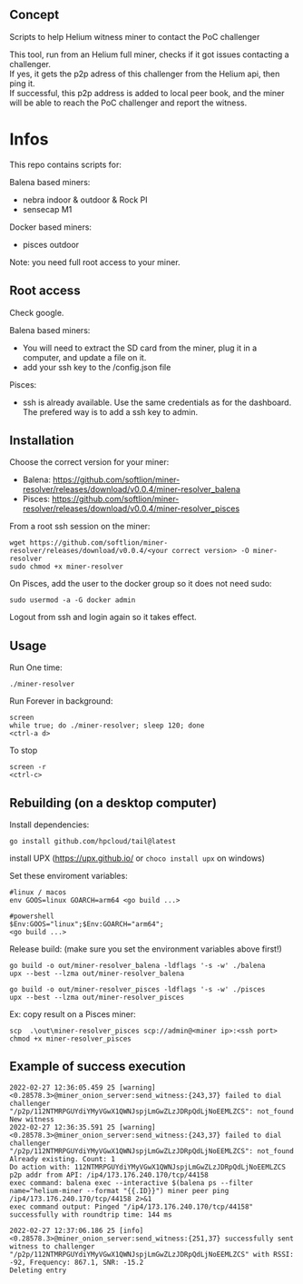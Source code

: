 
## Concept
Scripts to help Helium witness miner to contact the PoC challenger

This tool, run from an Helium full miner, checks if it got issues contacting a challenger.  
If yes, it gets the p2p adress of this challenger from the Helium api, then ping it.  
If successful, this p2p address is added to local peer book, and the miner will be able to reach the PoC challenger and report the witness.

# Infos

This repo contains scripts for:

Balena based miners:
- nebra indoor & outdoor & Rock PI
- sensecap M1

Docker based miners:
- pisces outdoor

Note: you need full root access to your miner.

## Root access
Check google.

Balena based miners:
- You will need to extract the SD card from the miner, plug it in a computer, and update a file on it.
- add your ssh key to the /config.json file

Pisces:
- ssh is already available. Use the same credentials as for the dashboard. The prefered way is to add a ssh key to admin.

## Installation
Choose the correct version for your miner:
- Balena: https://github.com/softlion/miner-resolver/releases/download/v0.0.4/miner-resolver_balena
- Pisces: https://github.com/softlion/miner-resolver/releases/download/v0.0.4/miner-resolver_pisces

From a root ssh session on the miner:
```
wget https://github.com/softlion/miner-resolver/releases/download/v0.0.4/<your correct version> -O miner-resolver
sudo chmod +x miner-resolver
```

On Pisces, add the user to the docker group so it does not need sudo:
```
sudo usermod -a -G docker admin
```
Logout from ssh and login again so it takes effect.

## Usage
Run One time:
```
./miner-resolver
```

Run Forever in background:
```
screen
while true; do ./miner-resolver; sleep 120; done
<ctrl-a d>
```

To stop
```
screen -r
<ctrl-c>
```

## Rebuilding (on a desktop computer)

Install dependencies:
```
go install github.com/hpcloud/tail@latest
```
install UPX (https://upx.github.io/ or `choco install upx` on windows)

Set these enviroment variables:
```
#linux / macos
env GOOS=linux GOARCH=arm64 <go build ...>

#powershell
$Env:GOOS="linux";$Env:GOARCH="arm64";
<go build ...>
```

Release build: (make sure you set the environment variables above first!)
```
go build -o out/miner-resolver_balena -ldflags '-s -w' ./balena
upx --best --lzma out/miner-resolver_balena

go build -o out/miner-resolver_pisces -ldflags '-s -w' ./pisces
upx --best --lzma out/miner-resolver_pisces
```

Ex: copy result on a Pisces miner:
```
scp  .\out\miner-resolver_pisces scp://admin@<miner ip>:<ssh port>
chmod +x miner-resolver_pisces
```


## Example of success execution
```
2022-02-27 12:36:05.459 25 [warning] <0.28578.3>@miner_onion_server:send_witness:{243,37} failed to dial challenger "/p2p/112NTMRPGUYdiYMyVGwX1QWNJspjLmGwZLzJDRpQdLjNoEEMLZCS": not_found
New witness
2022-02-27 12:36:35.591 25 [warning] <0.28578.3>@miner_onion_server:send_witness:{243,37} failed to dial challenger "/p2p/112NTMRPGUYdiYMyVGwX1QWNJspjLmGwZLzJDRpQdLjNoEEMLZCS": not_found
Already existing. Count: 1
Do action with: 112NTMRPGUYdiYMyVGwX1QWNJspjLmGwZLzJDRpQdLjNoEEMLZCS
p2p addr from API: /ip4/173.176.240.170/tcp/44158
exec command: balena exec --interactive $(balena ps --filter name=^helium-miner --format "{{.ID}}") miner peer ping /ip4/173.176.240.170/tcp/44158 2>&1
exec command output: Pinged "/ip4/173.176.240.170/tcp/44158" successfully with roundtrip time: 144 ms

2022-02-27 12:37:06.186 25 [info] <0.28578.3>@miner_onion_server:send_witness:{251,37} successfully sent witness to challenger "/p2p/112NTMRPGUYdiYMyVGwX1QWNJspjLmGwZLzJDRpQdLjNoEEMLZCS" with RSSI: -92, Frequency: 867.1, SNR: -15.2
Deleting entry
```
